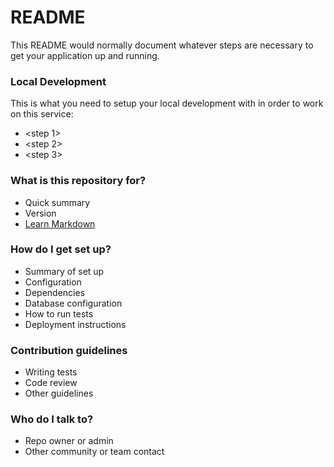 # README #

This README would normally document whatever steps are necessary to get your application up and running.

### Local Development
This is what you need to setup your local development with in order to work on this service:
* <step 1>
* <step 2>
* <step 3>

### What is this repository for? ###

* Quick summary
* Version
* [Learn Markdown](https://bitbucket.org/tutorials/markdowndemo)

### How do I get set up? ###

* Summary of set up
* Configuration
* Dependencies
* Database configuration
* How to run tests
* Deployment instructions

### Contribution guidelines ###

* Writing tests
* Code review
* Other guidelines

### Who do I talk to? ###

* Repo owner or admin
* Other community or team contact